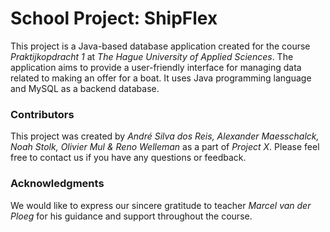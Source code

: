 # School Project: ShipFlex

This project is a Java-based database application created for the course *Praktijkopdracht 1* at *The Hague University of Applied Sciences*. 
The application aims to provide a user-friendly interface for managing data related to making an offer for a boat. 
It uses Java programming language and MySQL as a backend database.

### Contributors

This project was created by *André Silva dos Reis, Alexander Maesschalck, Noah Stolk, Olivier Mul & Reno Welleman* as a part of *Project X*. Please feel free to contact us if you have any questions or feedback.


### Acknowledgments

We would like to express our sincere gratitude to teacher *Marcel van der Ploeg* for his guidance and support throughout the course.
